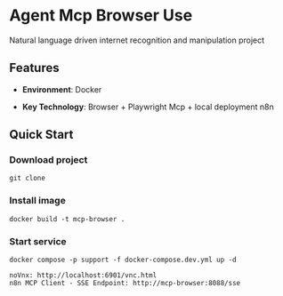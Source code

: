 # Agent Mcp Browser Use

Natural language driven internet recognition and manipulation project

## Features

- **Environment**: Docker

- **Key Technology**: Browser + Playwright Mcp + local deployment n8n


## Quick Start

### Download project

```
git clone 
```

### Install image

```
docker build -t mcp-browser .
```

### Start service


```
docker compose -p support -f docker-compose.dev.yml up -d

noVnx: http://localhost:6901/vnc.html
n8n MCP Client - SSE Endpoint: http://mcp-browser:8088/sse
```
